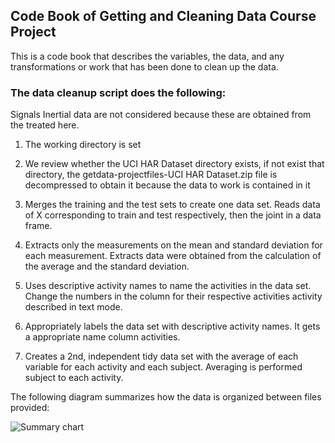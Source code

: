 Code Book of Getting and Cleaning Data Course Project
-----------------------------------------------------

This is a code book that describes the variables, the data, and any 
transformations or work that has been done to clean up the data.


### The data cleanup script does the following: 

Signals Inertial data are not considered because these are obtained from the
treated here.

1. The working directory is set

2. We review whether the UCI HAR Dataset directory exists, if not exist that 
   directory, the getdata-projectfiles-UCI HAR Dataset.zip file is decompressed 
   to obtain it because the data to work is contained in it
   
3. Merges the training and the test sets to create one data set. Reads data 
   of X corresponding to train and test respectively, then the joint 
   in a data frame.

4. Extracts only the measurements on the mean and standard deviation for each
   measurement. Extracts data were obtained from the calculation of the average
   and the standard deviation.

5. Uses descriptive activity names to name the activities in the data set. 
   Change the numbers in the column for their respective activities activity 
   described in text mode. 

6. Appropriately labels the data set with descriptive activity names. It gets a 
   appropriate name column activities.

7. Creates a 2nd, independent tidy data set with the average of each variable
   for each activity and each subject. Averaging is performed subject to 
   each activity.


The following diagram summarizes how the data is organized between files 
provided:

![Summary chart](images/diagrama.jpg, "Summary chart")